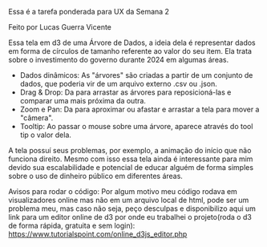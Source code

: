 Essa é a tarefa ponderada para UX da Semana 2

Feito por Lucas Guerra Vicente

Essa tela em d3 de uma Árvore de Dados, a ideia dela é representar dados em forma de círculos de tamanho referente ao valor do seu item. Ela trata sobre o investimento do governo durante 2024 em algumas áreas.

- Dados dinâmicos: As "árvores" são criadas a partir de um conjunto de dados, que poderia vir de um arquivo externo .csv ou .json.
- Drag & Drop: Da para arrastar as árvores para reposicioná-las e comparar uma mais próxima da outra.
- Zoom e Pan: Da para aproximar ou afastar e arrastar a tela para mover a "câmera".
- Tooltip: Ao passar o mouse sobre uma árvore, aparece através do tool tip o valor dela.

A tela possuí seus problemas, por exemplo, a animação do início que não funciona direito. Mesmo com isso essa tela ainda é interessante para mim devido sua escalabilidade e potencial de educar alguém de forma simples sobre o uso de dinheiro público em diferentes áreas.

Avisos para rodar o código: Por algum motivo meu código rodava em visualizadores online mas não em um arquivo local de html, pode ser um problema meu, mas caso não seja, peço desculpas e disponibilizo aqui um link para um editor online de d3 por onde eu trabalhei o projeto(roda o d3 de forma rápida, gratuita e sem login):
https://www.tutorialspoint.com/online_d3js_editor.php
